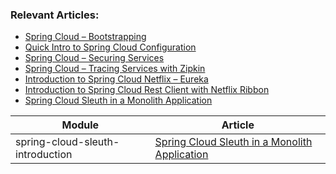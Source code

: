 ### Relevant Articles: 

- [Spring Cloud – Bootstrapping](http://www.baeldung.com/spring-cloud-bootstrapping)
- [Quick Intro to Spring Cloud Configuration](http://www.baeldung.com/spring-cloud-configuration)
- [Spring Cloud – Securing Services](http://www.baeldung.com/spring-cloud-securing-services)
- [Spring Cloud – Tracing Services with Zipkin](http://www.baeldung.com/tracing-services-with-zipkin)
- [Introduction to Spring Cloud Netflix – Eureka](http://www.baeldung.com/spring-cloud-netflix-eureka)
- [Introduction to Spring Cloud Rest Client with Netflix Ribbon](http://www.baeldung.com/spring-cloud-rest-client-with-netflix-ribbon)
- [Spring Cloud Sleuth in a Monolith Application](http://www.baeldung.com/spring-cloud-sleuth-single-application)



Module | Article
--|--
spring-cloud-sleuth-introduction | [Spring Cloud Sleuth in a Monolith Application](http://www.baeldung.com/spring-cloud-sleuth-single-application)